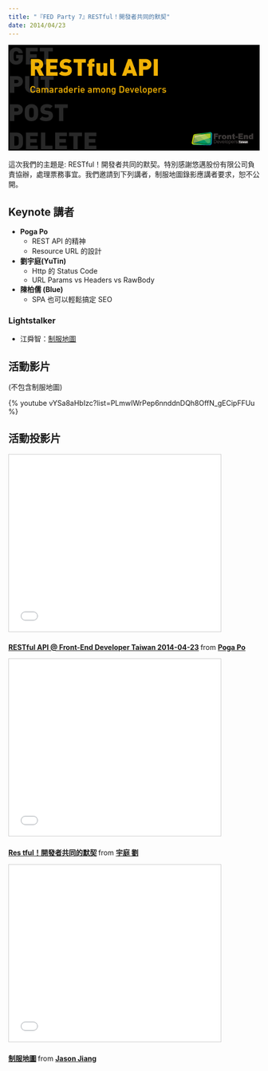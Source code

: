 ```yaml
---
title: "『FED Party 7』RESTful！開發者共同的默契"
date: 2014/04/23
---
```


![RESTful！開發者共同的默契](/images/act-7.png)

這次我們的主題是: RESTful！開發者共同的默契。特別感謝悠邁股份有限公司負責協辦，處理票務事宜。我們邀請到下列講者，制服地圖錄影應講者要求，恕不公開。

## Keynote 講者

- **Poga Po**
  * REST API 的精神
  * Resource URL 的設計
- **劉宇庭(YuTin)**
  * Http 的 Status Code
  * URL Params vs Headers vs RawBody
- **陳柏儒 (Blue)**
  * SPA 也可以輕鬆搞定 SEO

### Lightstalker

- 江舜智：[制服地圖](http://uniform.wingzero.tw/)

## 活動影片
(不包含制服地圖)

{% youtube vYSa8aHbIzc?list=PLmwIWrPep6nnddnDQh8OffN_gECipFFUu %}

## 活動投影片
<p>
<iframe src="//www.slideshare.net/slideshow/embed_code/33854927" width="425" height="355" frameborder="0" marginwidth="0" marginheight="0" scrolling="no" style="border:1px solid #CCC; border-width:1px; margin-bottom:5px; max-width: 100%;" allowfullscreen> </iframe> <div style="margin-bottom:5px"> <strong> <a href="//www.slideshare.net/poga/rest-33854927" title="RESTful API @ Front-End Developer Taiwan 2014-04-23" target="_blank">RESTful API @ Front-End Developer Taiwan 2014-04-23</a> </strong> from <strong><a href="//www.slideshare.net/poga" target="_blank">Poga Po</a></strong> </div>
</p>

<p>
<iframe src="//www.slideshare.net/slideshow/embed_code/33894229" width="425" height="355" frameborder="0" marginwidth="0" marginheight="0" scrolling="no" style="border:1px solid #CCC; border-width:1px; margin-bottom:5px; max-width: 100%;" allowfullscreen> </iframe> <div style="margin-bottom:5px"> <strong> <a href="//www.slideshare.net/yuting1987/res-tful-33894229" title="Res tful！開發者共同的默契" target="_blank">Res tful！開發者共同的默契</a> </strong> from <strong><a href="//www.slideshare.net/yuting1987" target="_blank">宇庭 劉</a></strong> </div>
</p>

<p>
<iframe src="//www.slideshare.net/slideshow/embed_code/33850775" width="425" height="355" frameborder="0" marginwidth="0" marginheight="0" scrolling="no" style="border:1px solid #CCC; border-width:1px; margin-bottom:5px; max-width: 100%;" allowfullscreen> </iframe> <div style="margin-bottom:5px"> <strong> <a href="//www.slideshare.net/deathhell1/ss-33850775" title="制服地圖" target="_blank">制服地圖</a> </strong> from <strong><a href="//www.slideshare.net/deathhell1" target="_blank">Jason Jiang</a></strong> </div>
</p>
